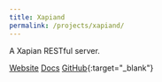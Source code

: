 ```yaml
---
title: Xapiand
permalink: /projects/xapiand/
---
```


A Xapian RESTful server.

[<i class="fa fa-globe"></i> Website](https://kronuz.io/Xapiand)
[<i class="fa fa-file-text"></i> Docs](https://kronuz.io/Xapiand/docs)
[<i class="fa fa-github"></i> GitHub](https://github.com/Kronuz/Xapiand){:target="_blank"}
